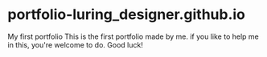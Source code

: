 # portfolio-luring_designer.github.io
My first portfolio
This is the first portfolio made by me. if you like to help me in this, you're welcome to do.
 Good luck!
